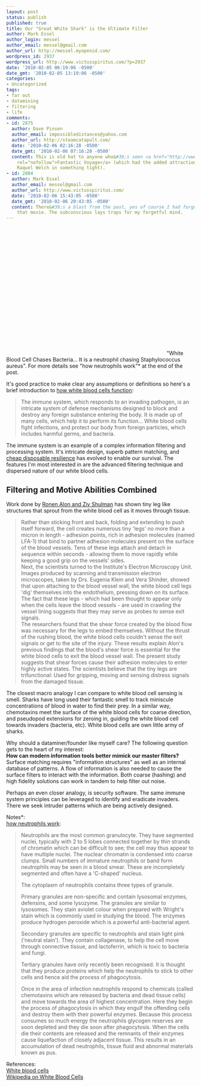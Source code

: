 ```yaml
---
layout: post
status: publish
published: true
title: Our "Great White Shark" is the Ultimate Filter
author: Mark Essel
author_login: messel
author_email: messel@gmail.com
author_url: http://messel.myopenid.com/
wordpress_id: 2937
wordpress_url: http://www.victusspiritus.com/?p=2937
date: '2010-02-05 06:19:06 -0500'
date_gmt: '2010-02-05 13:19:06 -0500'
categories:
- Uncategorized
tags:
- far out
- datamining
- filtering
- life
comments:
- id: 2875
  author: Dave Pinsen
  author_email: impossibledistances@yahoo.com
  author_url: http://steamcatapult.com/
  date: '2010-02-06 02:16:28 -0500'
  date_gmt: '2010-02-06 07:16:28 -0500'
  content: This is old hat to anyone who&#39;s seen <a href="http://www.bing.com/videos/watch/video/fantastic-voyage-1966-tv-spot/A8A991A1D7256D0E4A91A8A991A1D7256D0E4A91"
    rel="nofollow">Fantastic Voyage</a> (which had the added attraction of a young
    Raquel Welch in something tight).
- id: 2884
  author: Mark Essel
  author_email: messel@gmail.com
  author_url: http://www.victusspiritus.com/
  date: '2010-02-06 15:43:05 -0500'
  date_gmt: '2010-02-06 20:43:05 -0500'
  content: There&#39;s a blast from the past, yes of course I had forgotten all about
    that movie. The subconscious lays traps for my forgetful mind.
---
```

<p><object classid="clsid:d27cdb6e-ae6d-11cf-96b8-444553540000" width="425" height="344" codebase="http://download.macromedia.com/pub/shockwave/cabs/flash/swflash.cab#version=6,0,40,0"><param name="allowFullScreen" value="true" /><param name="allowScriptAccess" value="always" /><param name="src" value="http://www.youtube.com/v/JnlULOjUhSQ&color1=0xb1b1b1&color2=0xcfcfcf&feature=player_embedded&fs=1" /><param name="allowfullscreen" value="true" /><embed type="application/x-shockwave-flash" width="425" height="344" src="http://www.youtube.com/v/JnlULOjUhSQ&color1=0xb1b1b1&color2=0xcfcfcf&feature=player_embedded&fs=1" allowscriptaccess="always" allowfullscreen="true"></embed></object> "White Blood Cell Chases Bacteria... It is a neutrophil chasing Staphylococcus aureus". For more details see "how neutrophils work"* at the end of the post.</p>
<p>It's good practice to make clear any assumptions or definitions so here's a brief introduction to <a href="http://www.scienceteacherprogram.org/biology/springers03.html">how white blood cells function</a>:</p>
<blockquote><p>
The immune system, which responds to an invading pathogen, is an intricate system of defense mechanisms designed to block and destroy any foreign substance entering the body.  It is made up of many cells, which help it to perform its function... White blood cells fight infections, and protect our body from foreign particles, which includes harmful germs, and bacteria.
</p></blockquote>
<p>The immune system is an example of a complex information filtering and processing system. It's intricate design, superb pattern matching, and <a href="http://victusfate.github.io/victusspiritus/uncategorized/2009/12/29/the-hidra-has-many-heads-cheap-disposable-resilience/">cheap disposable resilience</a> has evolved to enable our survival. The features I'm most interested in are the advanced filtering technique and dispersed nature of our white blood cells.</p>
<h2>Filtering and Motive Abilities Combined</h2>
<p>Work done by <a href="http://www.sciencedaily.com/releases/2009/05/090504094424.htm">Ronen Alon and Ziv Shulman</a> has shown tiny leg like structures that sprout from the white blood cell as it moves through tissue.</p>
<blockquote><p>
Rather than sticking front and back, folding and extending to push itself forward, the cell creates numerous tiny 'legs' no more than a micron in length - adhesion points, rich in adhesion molecules (named LFA-1) that bind to partner adhesion molecules present on the surface of the blood vessels. Tens of these legs attach and detach in sequence within seconds - allowing them to move rapidly while keeping a good grip on the vessels' sides.<br />
Next, the scientists turned to the Institute's Electron Microscopy Unit. Images produced by scanning and transmission electron microscopes, taken by Drs. Eugenia Klein and Vera Shinder, showed that upon attaching to the blood vessel wall, the white blood cell legs 'dig' themselves into the endothelium, pressing down on its surface. The fact that these legs - which had been thought to appear only when the cells leave the blood vessels - are used in crawling the vessel lining suggests that they may serve as probes to sense exit signals.<br />
The researchers found that the shear force created by the blood flow was necessary for the legs to embed themselves. Without the thrust of the rushing blood, the white blood cells couldn't sense the exit signals or get to the site of the injury. These results explain Alon's previous findings that the blood's shear force is essential for the white blood cells to exit the blood vessel wall. The present study suggests that shear forces cause their adhesion molecules to enter highly active states. The scientists believe that the tiny legs are trifunctional: Used for gripping, moving and sensing distress signals from the damaged tissue.
</p></blockquote>
<p>The closest macro analogy I can compare to white blood cell sensing is smell. Sharks have long used their fantastic smell to track miniscule concentrations of blood in water to find their prey. In a similar way, chemotaxins meet the surface of the white blood cells for coarse direction, and pseudopod extensions for zeroing in, guiding the white blood cell towards invaders (bacteria, etc). White blood cells are own little army of sharks.</p>
<p>Why should a dataminer/founder like myself care? The following question gets to the heart of my interest:<br />
<strong>How can modern information tools better mimick our master filters?</strong><br />
Surface matching requires "information structures" as well as an internal database of patterns. A flow of information is also needed to cause the surface filters to interact with the information. Both coarse (hashing) and high fidelity solutions can work in tandem to help filter out noise. </p>
<p>Perhaps an even closer analogy, is security software. The same immune system principles can be leveraged to identify and eradicate invaders. There we seek intruder patterns which are being actively designed.</p>
<p>Notes*:<br />
<a HREF="http://www.fortunecity.com/greenfield/rattler/46/blood3.htm">how neutrophils work</a>:</p>
<blockquote><p>
Neutrophils are the most common granulocyte. They have segmented nuclei, typically with 2 to 5 lobes connected together by thin strands of chromatin which can be difficult to see; the cell may thus appear to have multiple nuclei. The nuclear chromatin is condensed into coarse clumps. Small numbers of immature neutrophils or band form neutrophils may be seen in a blood smear. These are incompletely segmented and often have a 'C-shaped' nucleus.</p>
<p>The cytoplasm of neutrophils contains three types of granule.</p>
<p>Primary granules are non-specific and contain lysosomal enzymes, defensins, and some lysozyme. The granules are similar to lysosomes. They stain aviolet colour when prepared with Wright's stain which is commonly used in studying the blood. The enzymes produce hydrogen peroxide which is a powerful anti-bacterial agent.</p>
<p>Secondary granules are specific to neutrophils and stain light pink ('neutral stain'). They contain collagenase, to help the cell move through connective tissue, and lactoferrin, which is toxic to bacteria and fungi.</p>
<p>Tertiary granules have only recently been recognised. It is thought that they produce proteins which help the neutrophils to stick to other cells and hence aid the process of phagocytosis.</p>
<p>Once in the area of infection neutrophils respond to chemicals (called chemotaxins which are released by bacteria and dead tissue cells) and move towards the area of highest concentration. Here they begin the process of phagocytosis in which they engulf the offending cells and destroy them with their powerful enzymes. Because this process consumes so much energy the neutrophils glycogen reserves are soon depleted and they die soon after phagocytosis. When the cells die their contents are released and the remnants of their enzymes cause liquefaction of closely adjacent tissue. This results in an accumulation of dead neutrophils, tissue fluid and abnormal materials known as pus.
</p></blockquote>
<p>References:<br />
<a HREF="http://www.fortunecity.com/greenfield/rattler/46/blood3.htm">White blood cells</a><br />
<a HREF="http://en.m.wikipedia.org/wiki/White_blood_cell?wasRedirected=true">Wikipedia on White Blood Cells</a></p>
